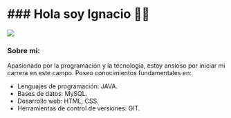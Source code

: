 <h1><div>### Hola soy Ignacio 👋👾</div></h1>                         

<img src="https://cdn.leonardo.ai/users/43435159-61ae-4a1f-9b4a-48dfbecb3a96/generations/fb0bd766-ad6b-4c4c-a346-8995d7aed201/Default_Futuristic_gamer_computer_studio_3.jpg">

<h3>Sobre mi:</h3>
Apasionado por la programación y la tecnología, estoy ansioso por iniciar mi carrera en este campo. 
Poseo conocimientos fundamentales en:

<ul>
    <li>Lenguajes de programación: JAVA.</li>
    <li>Bases de datos: MySQL.</li>
    <li>Desarrollo web: HTML, CSS.</li>
    <li>Herramientas de control de versiones: GIT.</li>
</ul>

<!--
**IgnacioFco/IgnacioFco** is a ✨ _special_ ✨ repository because its `README.md` (this file) appears on your GitHub profile.

Here are some ideas to get you started:

- 🔭 I’m currently working on ...
- 🌱 I’m currently learning ...
- 👯 I’m looking to collaborate on ...
- 🤔 I’m looking for help with ...
- 💬 Ask me about ...
- 📫 How to reach me: ...
- 😄 Pronouns: ...
- ⚡ Fun fact: ...
-->
